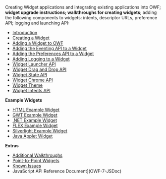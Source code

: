 Creating Widget applications and integrating existing applications into OWF; **widget upgrade instructions; walkthroughs for creating widgets**; adding the following components to widgets: intents, descriptor URLs, preference API; logging and launching API:

* [Introduction](OWF-7-Developer-Introduction)
* [Creating a Widget](OWF-7-Developer-Creating-a-Widget)
* [Adding a Widget to OWF](OWF-7-Developer-Adding-a-Widget-to-OWF)
* [Adding the Eventing API to a Widget](OWF-7-Developer-Adding-Eventing-API-to-Widget)
* [Adding the Preferences API to a Widget](OWF-7-Developer-Adding-Preferences-API-to-Widget)
* [Adding Logging to a Widget](OWF-7-Developer-Add-Logging-to-Widget)
* [Widget Launcher API](OWF-7-Developer-Widget-Launcher-API)
* [Widget Drag and Drop API](OWF-7-Developer-Widget-Drag-and-Drop-API)
* [Widget State API](OWF-7-Developer-Widget-State-API)
* [Widget Chrome API](OWF-7-Developer-Widget-Chrome-API)
* [Widget Theme](OWF-7-Developer-Widget-Theme)
* [Widget Intents API](OWF-7-Developer-Widget-Intents-API)

**Example Widgets**

* [HTML Example Widget](OWF-7-Developer-HTML-Example-Widget)
* [GWT Example Widget](OWF-7-Developer-GWT-Example-Widget)
* [.NET Example Widget](OWF-7-Developer-.NET-Example-Widget)
* [FLEX Example Widget](OWF-7-Developer-FLEX-Example-Widget)
* [Silverlight Example Widget](OWF-7-Developer-Silverlight-Example-Widget)
* [Java Applet Widget](OWF-7-Developer-Java-Applet-Example-Widget)

**Extras**

* [Additional Walkthroughs](OWF-7-Developer-Additional-Walkthroughs)
* [Point-to-Point Widgets](OWF-7-Developer-Point-to-Point-Widgets)
* [Known Issues](OWF-7-Developer-Known-Issues)
* JavaScript API Reference Document](OWF-7-JSDoc)